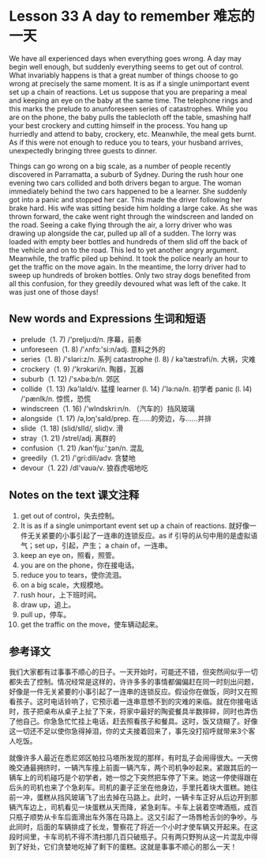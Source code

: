 # Lesson 33 A day to remember 难忘的一天
We have all experienced days when everything goes wrong. A day may begin well enough, but suddenly everything seems to get out of control. What invariably happens is that a great number of things choose to go wrong at precisely the same moment. It is as if a single unimportant event set up a chain of reactions. Let us suppose that you are preparing a meal and keeping an eye on the baby at the same time. The telephone rings and this marks the prelude to anunforeseen series of catastrophes. While you are on the phone, the baby pulls the tablecloth off the table, smashing half your best crockery and cutting himself in the process. You hang up hurriedly and attend to baby, crockery, etc. Meanwhile, the meal gets burnt. As if this were not enough to reduce you to tears, your husband arrives, unexpectedly bringing three guests to dinner.

Things can go wrong on a big scale, as a number of people recently discovered in Parramatta, a suburb of Sydney. During the rush hour one evening two cars collided and both drivers began to argue. The woman immediately behind the two cars happened to be a learner. She suddenly got into a panic and stopped her car. This made the driver following her brake hard. His wife was sitting beside him holding a large cake. As she was thrown forward, the cake went right through the windscreen and landed on the road. Seeing a cake flying through the air, a lorry driver who was drawing up alongside the car, pulled up all of a sudden. The lorry was loaded with empty beer bottles and hundreds of them slid off the back of the vehicle and on to the road. This led to yet another angry argument. Meanwhile, the traffic piled up behind. It took the police nearly an hour to get the traffic on the move again. In the meantime, the lorry driver had to sweep up hundreds of broken bottles. Only two stray dogs benefited from all this confusion, for they greedily devoured what was left of the cake. It was just one of those days!

## New words and Expressions 生词和短语

* prelude（1. 7) /'prelju:d/n. 序幕，前奏
* unforeseen（1. 8) /'ʌnfɔ:'si:n/adj. 意料之外的
* series（1. 8) /'sIəri:z/n. 系列
catastrophe (l. 8) / kə'tæstrəfi/n. 大祸，灾难
* crockery（1. 9) /'krɔkəri/n. 陶器，瓦器
* suburb（1. 12) /'sʌbə:b/n. 郊区
* collide（1. 13) /kə'laId/v. 猛撞
learner (l. 14) /'lə:nə/n. 初学者
panic (l. l4) /'pænIk/n. 惊慌，恐慌
* windscreen（1. 16) /'wIndskri:n/n. （汽车的）挡风玻璃
* alongside（1. 17) /ə,lɔŋ'saId/prep. 在……的旁边，与……并排
* slide（1. 18) (slid/slId/, slid)v. 滑
* stray（1. 21) /streI/adj. 离群的
* confusion（1. 21) /kən'fju:'ʒən/n. 混乱
* greedily（1. 21) /'gri:dili/adv. 贪婪地
* devour（1. 22) /dI'vauə/v. 狼吞虎咽地吃

## Notes on the text 课文注释

1. get out of control，失去控制。
2. It is as if a single unimportant event set up a chain of reactions. 就好像一件无关紧要的小事引起了一连串的连锁反应。as if 引导的从句中用的是虚拟语气；set up，引起，产生； a chain of，一连串。
3. keep an eye on，照看，照管。
4. you are on the phone，你在接电话。
5. reduce you to tears，使你流泪。
6. on a big scale，大规模地。
7. rush hour，上下班时间。
8. draw up，追上。
9. pull up，停车。
10. get the traffic on the move，使车辆动起来。

## 参考译文

我们大家都有过事事不顺心的日子。一天开始时，可能还不错，但突然间似乎一切都失去了控制。情况经常是这样的，许许多多的事情都偏偏赶在同一时刻出问题，好像是一件无关紧要的小事引起了一连串的连锁反应。假设你在做饭，同时又在照看孩子。这时电话铃响了，它预示着一连串意想不到的灾难的来临。就在你接电话时，孩子把桌布从桌子上扯了下来，将家中最好的陶瓷餐具半数摔碎，同时也弄伤了他自己。你急急忙忙挂上电话，赶去照看孩子和餐具。这时，饭又烧糊了。好像这一切还不足以使你急得掉泪，你的丈夫接着回来了，事先没打招呼就带来3个客人吃饭。

就像许多人最近在悉尼郊区帕拉马塔所发现的那样，有时乱子会闹得很大。一天傍晚交通最拥挤时，一辆汽车撞上前面一辆汽车，两个司机争吵起来。紧跟其后的一辆车上的司机碰巧是个初学者，她一惊之下突然把车停了下来。她这一停使得跟在后头的司机也来了个急刹车。司机的妻子正坐在他身边，手里托着块大蛋糕。她往前一冲，蛋糕从挡风玻璃飞了出去掉在马路上。此时，一辆卡车正好从后边开到那辆汽车边上，司机看见一块蛋糕从天而降，紧急刹车。卡车上装着空啤酒瓶，成百只瓶子顺势从卡车后面滑出车外落在马路上。这又引起了一场唇枪舌剑的争吵。与此同时，后面的车辆排成了长龙，警察花了将近一个小时才使车辆又开起来。在这段时间里，卡车司机不得不清扫那几百只破瓶子。只有两只野狗从这一片混乱中得到了好处，它们贪婪地吃掉了剩下的蛋糕。这就是事事不顺心的那么一天！
